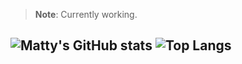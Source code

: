 > **Note**: Currently working.

![Matty's GitHub stats](https://github-readme-stats.vercel.app/api/?username=WhiteHatCyberus&show_icons=true&title_color=fff&icon_color=79ff97&text_color=9f9f9f&bg_color=151515)
![Top Langs](https://github-readme-stats.vercel.app/api/top-langs/?username=WhiteHatCyberus&layout=compact&show_icons=true&title_color=fff&icon_color=79ff97&text_color=9f9f9f&bg_color=151515)
-----
